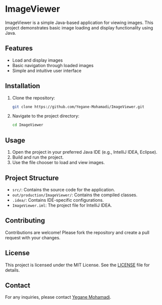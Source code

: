 # ImageViewer

ImageViewer is a simple Java-based application for viewing images. This project demonstrates basic image loading and display functionality using Java.

## Features

- Load and display images
- Basic navigation through loaded images
- Simple and intuitive user interface

## Installation

1. Clone the repository:
    ```bash
    git clone https://github.com/Yegane-Mohamadi/ImageViewer.git
    ```
2. Navigate to the project directory:
    ```bash
    cd ImageViewer
    ```

## Usage

1. Open the project in your preferred Java IDE (e.g., IntelliJ IDEA, Eclipse).
2. Build and run the project.
3. Use the file chooser to load and view images.

## Project Structure

- `src/`: Contains the source code for the application.
- `out/production/ImageViewer/`: Contains the compiled classes.
- `.idea/`: Contains IDE-specific configurations.
- `ImageViewer.iml`: The project file for IntelliJ IDEA.

## Contributing

Contributions are welcome! Please fork the repository and create a pull request with your changes.

## License

This project is licensed under the MIT License. See the [LICENSE](LICENSE) file for details.

## Contact

For any inquiries, please contact [Yegane Mohamadi](https://github.com/Yegane-Mohamadi).
